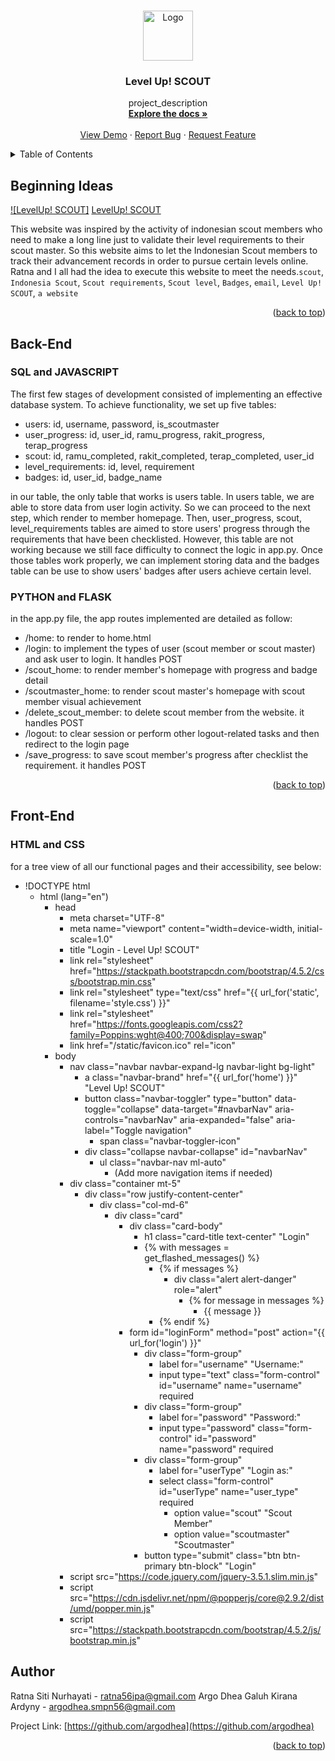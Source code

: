 <a name="design-top"></a>



<!-- PROJECT LOGO -->
<br />
<div align="center">
  <a href="https://github.com/argodhea">
    <img src="static/logo_pramuka.png" alt="Logo" width="80" height="80">
  </a>

<h3 align="center">Level Up! SCOUT</h3>

  <p align="center">
    project_description
    <br />
    <a href="https://github.com/argodhea"><strong>Explore the docs »</strong></a>
    <br />
    <br />
    <a href="https://github.com/github_argodhea/LevelUpScout">View Demo</a>
    ·
    <a href="https://github.com/github_argodhea/LevelUpScout/issues">Report Bug</a>
    ·
    <a href="https://github.com/github_argodhea/LevelUpScout/issues">Request Feature</a>
  </p>
</div>



<!-- TABLE OF CONTENTS -->
<details>
  <summary>Table of Contents</summary>
  <ol>
    <li>
      <a href="#beginning-ideas">Beginning Ideas</a>
      <ul>
        <li><a href="#back-end">Back-End</a></li>
      </ul>
    </li>
    <li><a href="#front-ned">Front-End</a></li>
    <li><a href="#contact">Contact</a></li>
  </ol>
</details>



<!-- Beginning Ideas -->
## Beginning Ideas

[![LevelUp! SCOUT]](/screenshoot/welcome_page.jpg)
[LevelUp! SCOUT](https://youtu.be/ZMrU5Imdye4)

This website was inspired by the activity of indonesian scout members who need to make a long line just to validate their level requirements to their scout master. So this website aims to let the Indonesian Scout members to track their advancement records in order to pursue certain levels online. Ratna and I all had the idea to execute this website to meet the needs.`scout`, `Indonesia Scout`, `Scout requirements`, `Scout level`, `Badges`, `email`, `Level Up! SCOUT`, `a website`

<p align="right">(<a href="#readme-top">back to top</a>)</p>



## Back-End

### SQL and JAVASCRIPT
The first few stages of development consisted of implementing an effective database system. To achieve functionality, we set up five tables:
- users: id, username, password, is_scoutmaster
- user_progress: id, user_id, ramu_progress, rakit_progress, terap_progress
- scout: id, ramu_completed, rakit_completed, terap_completed, user_id
- level_requirements: id, level, requirement
- badges: id, user_id, badge_name

in our table, the only table that works is users table. In users table, we are able to store data from user login activity. So we can proceed to the next step, which render to member homepage. Then, user_progress, scout, level_requirements tables are aimed to store users' progress through the requirements that have been checklisted.  However, this table are not working because we still face difficulty to connect the logic in app.py. Once those tables work properly, we can implement storing data and the badges table can be use to show users' badges after users achieve certain level.

### PYTHON and FLASK
in the app.py file, the app routes implemented are detailed as follow:
- /home: to render to home.html
- /login: to implement the types of user (scout member or scout master) and ask user to login. It handles POST
- /scout_home: to render member's homepage with progress and badge detail
- /scoutmaster_home: to render scout master's homepage with scout member visual achievement
- /delete_scout_member: to delete scout member from the website. it handles POST
- /logout: to clear session or perform other logout-related tasks and then redirect to the login page
- /save_progress: to save scout member's progress after checklist the requirement. it handles POST

<p align="right">(<a href="#readme-top">back to top</a>)</p>

<!-- Front End -->
## Front-End


### HTML and CSS
for a tree view of all our functional pages and their accessibility, see below:

- !DOCTYPE html
  - html (lang="en")
    - head
      - meta charset="UTF-8"
      - meta name="viewport" content="width=device-width, initial-scale=1.0"
      - title "Login - Level Up! SCOUT"
      - link rel="stylesheet" href="https://stackpath.bootstrapcdn.com/bootstrap/4.5.2/css/bootstrap.min.css"
      - link rel="stylesheet" type="text/css" href="{{ url_for('static', filename='style.css') }}"
      - link rel="stylesheet" href="https://fonts.googleapis.com/css2?family=Poppins:wght@400;700&display=swap"
      - link href="/static/favicon.ico" rel="icon"
    - body
      - nav class="navbar navbar-expand-lg navbar-light bg-light"
        - a class="navbar-brand" href="{{ url_for('home') }}" "Level Up! SCOUT"
        - button class="navbar-toggler" type="button" data-toggle="collapse" data-target="#navbarNav" aria-controls="navbarNav" aria-expanded="false" aria-label="Toggle navigation"
          - span class="navbar-toggler-icon"
        - div class="collapse navbar-collapse" id="navbarNav"
          - ul class="navbar-nav ml-auto"
            - (Add more navigation items if needed)
      - div class="container mt-5"
        - div class="row justify-content-center"
          - div class="col-md-6"
            - div class="card"
              - div class="card-body"
                - h1 class="card-title text-center" "Login"
                - {% with messages = get_flashed_messages() %}
                    - {% if messages %}
                        - div class="alert alert-danger" role="alert"
                          - {% for message in messages %}
                              - {{ message }}
                  - {% endif %}
              - form id="loginForm" method="post" action="{{ url_for('login') }}"
                - div class="form-group"
                  - label for="username" "Username:"
                  - input type="text" class="form-control" id="username" name="username" required
                - div class="form-group"
                  - label for="password" "Password:"
                  - input type="password" class="form-control" id="password" name="password" required
                - div class="form-group"
                  - label for="userType" "Login as:"
                  - select class="form-control" id="userType" name="user_type" required
                    - option value="scout" "Scout Member"
                    - option value="scoutmaster" "Scoutmaster"
                - button type="submit" class="btn btn-primary btn-block" "Login"
      - script src="https://code.jquery.com/jquery-3.5.1.slim.min.js"
      - script src="https://cdn.jsdelivr.net/npm/@popperjs/core@2.9.2/dist/umd/popper.min.js"
      - script src="https://stackpath.bootstrapcdn.com/bootstrap/4.5.2/js/bootstrap.min.js"
      
<!-- CONTACT -->
## Author

Ratna Siti Nurhayati - [ratna56ipa@gmail.com](ratna56ipa@gmail.com)
Argo Dhea Galuh Kirana Ardyny - [argodhea.smpn56@gmail.com](argodhea.smpn56@gmail.com)

Project Link: [https://github.com/argodhea](https://github.com/argodhea)

<p align="right">(<a href="#readme-top">back to top</a>)</p>
